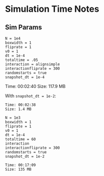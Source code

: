 # Simulation Time Notes

## Sim Params
```
N = 1e4
boxwidth = 1
fliprate = 1
v0 = 1
dt = 1e-4
totaltime = .05
interaction = alignsimple
interactionfliprate = 300
randomstarts = true
snapshot_dt = 1e-4
```


Time: 00:02:40
Size: 117.9 MB


With `snapshot_dt = 1e-2`:

```
Time: 00:02:38
Size: 1.4 MB
```




```
N = 1e3
boxwidth = 1
fliprate = 1
v0 = 1
dt = 1e-4
totaltime = 60
interaction 
interactionfliprate = 300
randomstarts = true
snapshot_dt = 1e-2
```


```
Time: 00:17:09
Size: 135 MB
```


